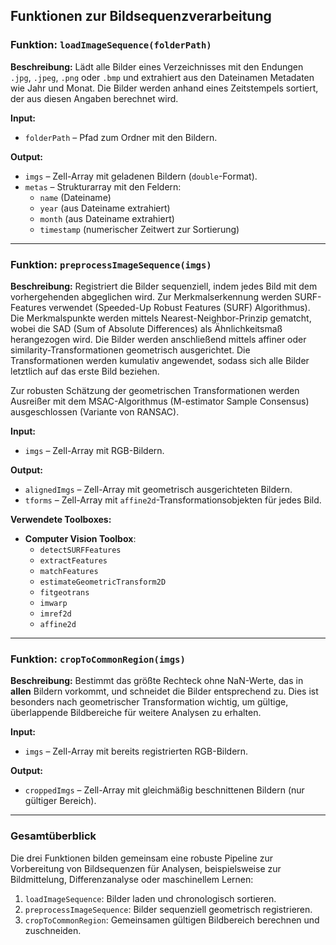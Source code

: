 ## Funktionen zur Bildsequenzverarbeitung

### Funktion: `loadImageSequence(folderPath)`

**Beschreibung:**
Lädt alle Bilder eines Verzeichnisses mit den Endungen `.jpg`, `.jpeg`, `.png` oder `.bmp` und extrahiert aus den Dateinamen Metadaten wie Jahr und Monat. Die Bilder werden anhand eines Zeitstempels sortiert, der aus diesen Angaben berechnet wird.

**Input:**
- `folderPath` – Pfad zum Ordner mit den Bildern.

**Output:**
- `imgs` – Zell-Array mit geladenen Bildern (`double`-Format).
- `metas` – Strukturarray mit den Feldern:
  - `name` (Dateiname)
  - `year` (aus Dateiname extrahiert)
  - `month` (aus Dateiname extrahiert)
  - `timestamp` (numerischer Zeitwert zur Sortierung)

---

### Funktion: `preprocessImageSequence(imgs)`

**Beschreibung:**
Registriert die Bilder sequenziell, indem jedes Bild mit dem vorhergehenden abgeglichen wird. Zur Merkmalserkennung werden SURF-Features verwendet (Speeded-Up Robust Features (SURF) Algorithmus). Die Merkmalspunkte werden mittels Nearest-Neighbor-Prinzip gematcht, wobei die SAD (Sum of Absolute Differences) als Ähnlichkeitsmaß herangezogen wird. Die Bilder werden anschließend mittels affiner oder similarity-Transformationen geometrisch ausgerichtet. Die Transformationen werden kumulativ angewendet, sodass sich alle Bilder letztlich auf das erste Bild beziehen.

Zur robusten Schätzung der geometrischen Transformationen werden Ausreißer mit dem MSAC-Algorithmus (M-estimator Sample Consensus) ausgeschlossen (Variante von RANSAC).

**Input:**
- `imgs` – Zell-Array mit RGB-Bildern.

**Output:**
- `alignedImgs` – Zell-Array mit geometrisch ausgerichteten Bildern.
- `tforms` – Zell-Array mit `affine2d`-Transformationsobjekten für jedes Bild.

**Verwendete Toolboxes:**
- **Computer Vision Toolbox**:
  - `detectSURFFeatures`
  - `extractFeatures`
  - `matchFeatures`
  - `estimateGeometricTransform2D`
  - `fitgeotrans`
  - `imwarp`
  - `imref2d`
  - `affine2d`



---

### Funktion: `cropToCommonRegion(imgs)`

**Beschreibung:**
Bestimmt das größte Rechteck ohne NaN-Werte, das in **allen** Bildern vorkommt, und schneidet die Bilder entsprechend zu. Dies ist besonders nach geometrischer Transformation wichtig, um gültige, überlappende Bildbereiche für weitere Analysen zu erhalten.

**Input:**
- `imgs` – Zell-Array mit bereits registrierten RGB-Bildern.

**Output:**
- `croppedImgs` – Zell-Array mit gleichmäßig beschnittenen Bildern (nur gültiger Bereich).


---

### Gesamtüberblick

Die drei Funktionen bilden gemeinsam eine robuste Pipeline zur Vorbereitung von Bildsequenzen für Analysen, beispielsweise zur Bildmittelung, Differenzanalyse oder maschinellem Lernen:

1. `loadImageSequence`: Bilder laden und chronologisch sortieren.
2. `preprocessImageSequence`: Bilder sequenziell geometrisch registrieren.
3. `cropToCommonRegion`: Gemeinsamen gültigen Bildbereich berechnen und zuschneiden.
